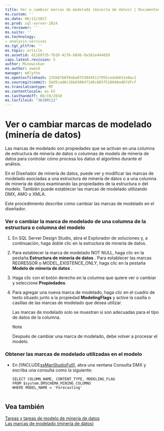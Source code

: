 ```yaml
---
title: Ver o cambiar marcas de modelado (minería de datos) | Documentos de Microsoft
ms.custom: ''
ms.date: 06/13/2017
ms.prod: sql-server-2014
ms.reviewer: ''
ms.suite: ''
ms.technology:
- analysis-services
ms.tgt_pltfrm: ''
ms.topic: article
ms.assetid: d1169735-fb18-417b-b8d6-9a161e444020
caps.latest.revision: 5
author: Minewiskan
ms.author: owend
manager: mblythe
ms.openlocfilehash: 235b87b8f0aba0753044511f955cedab031e0ac1
ms.sourcegitcommit: 5dd5cad0c1bbd308471d6c885f516948ad67dfcf
ms.translationtype: MT
ms.contentlocale: es-ES
ms.lasthandoff: 06/19/2018
ms.locfileid: "36109112"
---
```

# <a name="view-or-change-modeling-flags-data-mining"></a>Ver o cambiar marcas de modelado (minería de datos)
  Las marcas de modelado son propiedades que se activan en una columna de estructura de minería de datos o columnas de modelo de minería de datos para controlar cómo procesa los datos el algoritmo durante el análisis.  
  
 En el Diseñador de minería de datos, puede ver y modificar las marcas de modelado asociadas a una estructura de minería de datos o a una columna de minería de datos examinando las propiedades de la estructura o del modelo. También puede establecer las marcas de modelado utilizando DMX, AMO o XMLA.  
  
 Este procedimiento describe cómo cambiar las marcas de modelado en el diseñador.  
  
### <a name="view-or-change-the-modeling-flag-for-a-structure-column-or-model-column"></a>Ver o cambiar la marca de modelado de una columna de la estructura o columna del modelo  
  
1.  En SQL Server Design Studio, abra el Explorador de soluciones y, a continuación, haga doble clic en la estructura de minería de datos.  
  
2.  Para establecer la marca de modelado NOT NULL, haga clic en la pestaña **Estructura de minería de datos** . Para establecer las marcas REGRESSOR o MODEL_EXISTENCE_ONLY, haga clic en la pestaña **Modelo de minería de datos** .  
  
3.  Haga clic con el botón derecho en la columna que quiere ver o cambiar y seleccione **Propiedades**.  
  
4.  Para agregar una nueva marca de modelado, haga clic en el cuadro de texto situado junto a la propiedad **ModelingFlags** y active la casilla o casillas de las marcas de modelado que desea utilizar.  
  
     Las marcas de modelado solo se muestran si son adecuadas para el tipo de datos de la columna.  
  
    > [!NOTE]  
    >  Después de cambiar una marca de modelado, debe volver a procesar el modelo.  
  
### <a name="get-the-modeling-flags-used-in-the-model"></a>Obtener las marcas de modelado utilizadas en el modelo  
  
-   En [!INCLUDE[ssManStudioFull](../../includes/ssmanstudiofull-md.md)], abra una ventana Consulta DMX y escriba una consulta como la siguiente:  
  
    ```  
    SELECT COLUMN_NAME, CONTENT_TYPE, MODELING_FLAG  
    FROM $system.DMSCHEMA_MINING_COLUMNS  
    WHERE MODEL_NAME = 'Forecasting'  
  
    ```  
  
## <a name="see-also"></a>Vea también  
 [Tareas y tareas de modelo de minería de datos](mining-model-tasks-and-how-tos.md)   
 [Las marcas de modelado &#40;minería de datos&#41;](modeling-flags-data-mining.md)  
  
  
